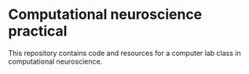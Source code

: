 # Computational neuroscience practical
This repository contains code and resources for a computer lab class in computational neuroscience.
